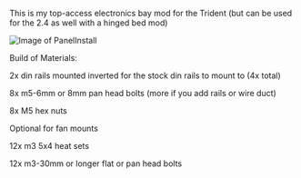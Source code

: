 This is my top-access electronics bay mod for the Trident (but can be used for the 2.4 as well with a hinged bed mod)

![Image of PanelInstall](https://github.com/LoganFraser/VoronMods/blob/main/TridentInvertedElectronics/BottomPlateInstall.gif)

Build of Materials:

2x din rails mounted inverted for the stock din rails to mount to (4x total)

8x m5-6mm or 8mm pan head bolts (more if you add rails or wire duct)

8x M5 hex nuts

Optional for fan mounts

12x m3 5x4 heat sets

12x m3-30mm or longer flat or pan head bolts
